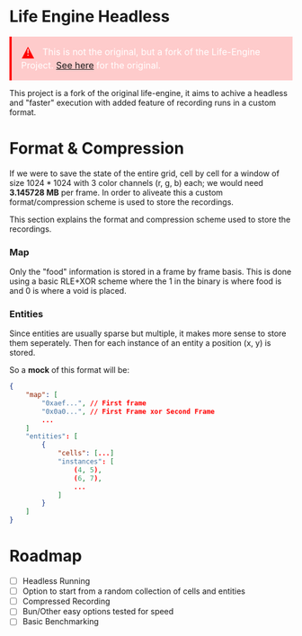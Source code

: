 
# Life Engine Headless

<div class="error-callout" style="color: #ffffff; background-color: rgba(255, 0, 0, 0.2); padding: 1.2em; border-left: 4px solid #ff0000; margin: 1em 0;">
    <svg width="24" height="24" viewBox="0 0 24 24" style="vertical-align: middle; margin-right: 10px;">
        <path d="M12 1 L23 22 L1 22 Z" fill="#ff0000"/>
        <text x="12" y="17" text-anchor="middle" fill="#ffffff" style="font-size: 16px;">!</text>
    </svg>
    <span style="font-size: 16px;">This is not the original, but a fork of the  Life-Engine Project. <a href="https://github.com/MaxRobinsonTheGreat/LifeEngine"> See here</a> for the original. </span>
</div>

This project is a fork of the original life-engine, it aims to achive a headless and "faster" execution with added feature of recording runs in a custom format.

# Format & Compression

If we were to save the state of the entire grid, cell by cell for a window of size $1024*1024$ with 3 color channels (r, g, b) each; we would need **3.145728 MB** per frame. In order to aliveate this a custom format/compression scheme is used to store the recordings.

This section explains the format and compression scheme used to store the recordings.

### Map

Only the "food" information is stored in a frame by frame basis. This is done using a basic RLE+XOR scheme where the 1 in the binary is where food is and 0 is where a void is placed.

### Entities

Since entities are usually sparse but multiple, it makes more sense to store them seperately. Then for each instance of an entity a position (x, y) is stored. 


So a **mock** of this format will be:

```json
{
    "map": [
        "0xaef...", // First frame
        "0x0a0...", // First Frame xor Second Frame
        ...
    ]
    "entities": [
        {
            "cells": [...]
            "instances": [
                (4, 5),
                (6, 7),
                ...
            ]
        }
    ]
}
```

# Roadmap
- [ ] Headless Running
- [ ] Option to start from a random collection of cells and entities
- [ ] Compressed Recording
- [ ] Bun/Other easy options tested for speed
- [ ] Basic Benchmarking 